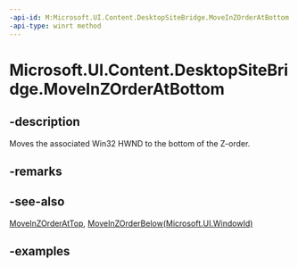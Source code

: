 ```yaml
---
-api-id: M:Microsoft.UI.Content.DesktopSiteBridge.MoveInZOrderAtBottom
-api-type: winrt method
---
```


# Microsoft.UI.Content.DesktopSiteBridge.MoveInZOrderAtBottom

<!--
public void MoveInZOrderAtBottom ();
-->

## -description

Moves the associated Win32 HWND to the bottom of the Z-order.

## -remarks

## -see-also

[MoveInZOrderAtTop](desktopsitebridge_moveinzorderattop_872169634.md), [MoveInZOrderBelow(Microsoft.UI.WindowId)](desktopsitebridge_moveinzorderbelow_1978145726.md)

## -examples
